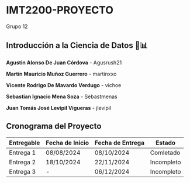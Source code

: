 # IMT2200-PROYECTO
Grupo 12

## Introducción a la Ciencia de Datos 🧪📊

**Agustin Alonso De Juan Córdova** - Agusrush21

**Martín Mauricio Muñoz Guerrero** - martinxxo

**Vicente Rodrigo De Mavardo Verdugo** - vichoe

**Sebastian Ignacio Mena Soza** - Sebastmenas

**Juan Tomás José Levipil Vigueras** - jlevipil


## Cronograma del Proyecto

| Entregable    | Fecha de Inicio  | Fecha de Entrega | Estado     |
|---------------|------------------|------------------|------------|
| Entrega 1     | 08/08/2024       | 08/10/2024       | Comletado  |
| Entrega 2     | 18/10/2024       | 22/11/2024       | Incompleto |
| Entrega 3     | -                | 06/12/2024       | Incompleto |




